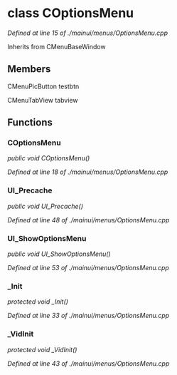 # class COptionsMenu

*Defined at line 15 of ./mainui/menus/OptionsMenu.cpp*

Inherits from CMenuBaseWindow



## Members

CMenuPicButton testbtn

CMenuTabView tabview



## Functions

### COptionsMenu

*public void COptionsMenu()*

*Defined at line 18 of ./mainui/menus/OptionsMenu.cpp*

### UI_Precache

*public void UI_Precache()*

*Defined at line 48 of ./mainui/menus/OptionsMenu.cpp*

### UI_ShowOptionsMenu

*public void UI_ShowOptionsMenu()*

*Defined at line 53 of ./mainui/menus/OptionsMenu.cpp*

### _Init

*protected void _Init()*

*Defined at line 33 of ./mainui/menus/OptionsMenu.cpp*

### _VidInit

*protected void _VidInit()*

*Defined at line 43 of ./mainui/menus/OptionsMenu.cpp*



